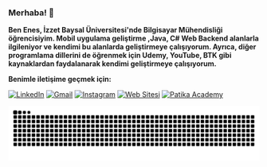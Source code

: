 ### Merhaba! 👋


  <strong>Ben Enes, İzzet Baysal Üniversitesi'nde Bilgisayar Mühendisliği öğrencisiyim. 
  Mobil uygulama geliştirme ,Java, C# Web Backend alanlarla ilgileniyor ve kendimi bu alanlarda geliştirmeye çalışıyorum. 
  Ayrıca, diğer programlama dillerini de öğrenmek için Udemy, YouTube, BTK gibi kaynaklardan faydalanarak kendimi geliştirmeye çalışıyorum.</strong>


**Benimle iletişime geçmek için:**

[![LinkedIn](https://img.shields.io/badge/LinkedIn-0077B5?style=for-the-badge&logo=linkedin&logoColor=white)](https://www.linkedin.com/in/enes-aksu-66b28b220/) 
[![Gmail](https://img.shields.io/badge/Gmail-D14836?style=for-the-badge&logo=gmail&logoColor=white)](mailto:en29ak@gmail.com)
[![Instagram](https://img.shields.io/badge/Instagram-000000?style=for-the-badge&logo=Instagram&logoColor=whit)](https://www.instagram.com/enes.aks29) 
[![Web Sitesi](https://img.shields.io/badge/Web%20Sitesi-000000?style=for-the-badge&logo=E&logoColor=white)](https://enesaks.github.io)
<a href="https://academy.patika.dev/tr/@enesaks">
  <img src="https://global-uploads.webflow.com/6097e0eca1e875de53031ff6/6241a5ec363584013b7b1857_Patika%20logo%20(2).png" alt="Patika Academy" width="35px" height="35px">
</a>

![GitHub Contribution Graph (Dark)](https://github.com/enesaks/enesaks/blob/output/github-contribution-grid-snake-dark.svg)
